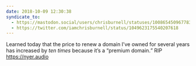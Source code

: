 ```yaml
---
date: 2018-10-09 12:30:38
syndicate_to:
  - https://mastodon.social/users/chrisburnell/statuses/100865450967783990
  - https://twitter.com/iamchrisburnell/status/1049623175540207618
---
```


Learned today that the price to renew a domain I’ve owned for several years has increased by _ten times_ because it’s a <q>premium domain.</q> RIP <a href="https://nyer.audio" rel="external">https://nyer.audio</a>
